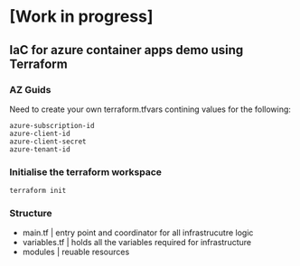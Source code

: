 # [Work in progress]

## IaC for azure container apps demo using Terraform

### AZ Guids
Need to create your own terraform.tfvars contining values for the following:

```
azure-subscription-id
azure-client-id
azure-client-secret
azure-tenant-id
```

### Initialise the terraform workspace

```
terraform init
```

### Structure

- main.tf | entry point and coordinator for all infrastrucutre logic
- variables.tf | holds all the variables required for infrastructure
- modules | reuable resources